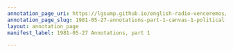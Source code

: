```yaml
---
annotation_page_uri: https://lgsump.github.io/english-radio-venceremos/annotations/1981-05-27-annotations-part-1-canvas-1-political-context.json
annotation_page_slug: 1981-05-27-annotations-part-1-canvas-1-political-context
layout: annotation_page
manifest_label: 1981-05-27 Annotations, part 1

---
```

